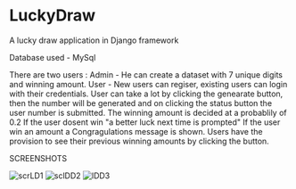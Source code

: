 # LuckyDraw
A lucky draw application in Django framework

Database used - MySql


There are two users :
Admin - He can create a dataset with 7 unique digits and winning amount.
User - New users can regiser, existing users can login with their credentials.
       User can take a lot by clicking the genearate button, then the number will be generated and on clicking the status button 
       the user number is submitted.
       The winning amount is decided at a probablily of 0.2
       If the user dosent win "a better luck next time is prompted"
       If the user win an amount a Congragulations message is shown.
       Users have the provision to see their previous winning amounts by clicking the button.
       
       
SCREENSHOTS

![scrLD1](https://user-images.githubusercontent.com/86707340/132125382-18a82397-49a6-4319-bddc-28a07a8e8e2a.JPG)
![sclDD2](https://user-images.githubusercontent.com/86707340/132125431-e56b6972-5e68-414d-b272-d0573a07dc85.JPG)
![lDD3](https://user-images.githubusercontent.com/86707340/132125436-a17fde67-2a70-4cf7-aa9c-a48e501de46c.JPG)


